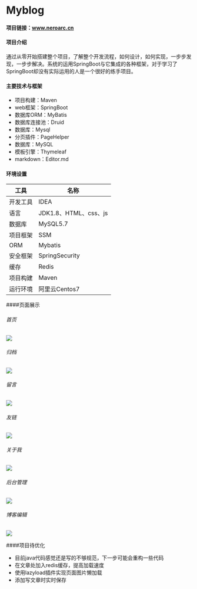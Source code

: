 # Myblog
#### 项目链接：www.neroarc.cn
#### 项目介绍
通过从零开始搭建整个项目，了解整个开发流程，如何设计，如何实现，一步步发现，一步步解决。系统的运用SpringBoot与它集成的各种框架，对于学习了SpringBoot却没有实际运用的人是一个很好的练手项目。

#### 主要技术与框架

  - 项目构建：Maven
  - web框架：SpringBoot
  - 数据库ORM：MyBatis
  - 数据库连接池：Druid
  - 数据库：Mysql
  - 分页插件：PageHelper
  - 数据库：MySQL
  - 模板引擎：Thymeleaf
  - markdown：Editor.md

#### 环境设置

| 工具     | 名称                  |
| -------- | --------------------- |
| 开发工具 | IDEA                  |
| 语言     | JDK1.8、HTML、css、js |
| 数据库   | MySQL5.7              |
| 项目框架 | SSM                   |
| ORM      | Mybatis               |
| 安全框架 | SpringSecurity        |
| 缓存     | Redis                 |
| 项目构建 | Maven                 |
| 运行环境 | 阿里云Centos7         |

####页面展示

###### 首页
![](https://fjxblog.oss-cn-shenzhen.aliyuncs.com/user/1/blogImg/1562490977378.png)
###### 归档
![](https://fjxblog.oss-cn-shenzhen.aliyuncs.com/user/1/blogImg/1562491184369.png)
###### 留言
![](https://fjxblog.oss-cn-shenzhen.aliyuncs.com/user/1/blogImg/1562491199690.png)
###### 友链
![](https://fjxblog.oss-cn-shenzhen.aliyuncs.com/user/1/blogImg/1562491216597.png)
###### 关于我
![](https://fjxblog.oss-cn-shenzhen.aliyuncs.com/user/1/blogImg/1562491240493.png)
###### 后台管理
![](https://fjxblog.oss-cn-shenzhen.aliyuncs.com/user/1/blogImg/1562491300594.png)
###### 博客编辑
![](https://fjxblog.oss-cn-shenzhen.aliyuncs.com/user/1/blogImg/1562490533131.png)


####项目待优化

- 目前java代码感觉还是写的不够规范，下一步可能会重构一些代码
- 在文章处加入redis缓存，提高加载速度
- 使用lazyload插件实现页面图片懒加载
- 添加写文章时实时保存
